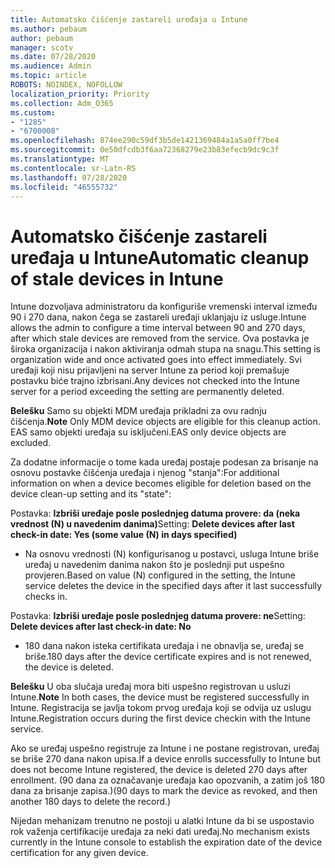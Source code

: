 ```yaml
---
title: Automatsko čišćenje zastareli uređaja u Intune
ms.author: pebaum
author: pebaum
manager: scotv
ms.date: 07/28/2020
ms.audience: Admin
ms.topic: article
ROBOTS: NOINDEX, NOFOLLOW
localization_priority: Priority
ms.collection: Adm_O365
ms.custom:
- "1285"
- "6700008"
ms.openlocfilehash: 874ee290c59df3b5de1421369484a1a5a0ff7be4
ms.sourcegitcommit: 0e50dfcdb3f6aa72368279e23b83efecb9dc9c3f
ms.translationtype: MT
ms.contentlocale: sr-Latn-RS
ms.lasthandoff: 07/28/2020
ms.locfileid: "46555732"
---
```

# <a name="automatic-cleanup-of-stale-devices-in-intune"></a><span data-ttu-id="b05d8-102">Automatsko čišćenje zastareli uređaja u Intune</span><span class="sxs-lookup"><span data-stu-id="b05d8-102">Automatic cleanup of stale devices in Intune</span></span>

<span data-ttu-id="b05d8-103">Intune dozvoljava administratoru da konfiguriše vremenski interval između 90 i 270 dana, nakon čega se zastareli uređaji uklanjaju iz usluge.</span><span class="sxs-lookup"><span data-stu-id="b05d8-103">Intune allows the admin to configure a time interval between 90 and 270 days, after which stale devices are removed from the service.</span></span> <span data-ttu-id="b05d8-104">Ova postavka je široka organizacija i nakon aktiviranja odmah stupa na snagu.</span><span class="sxs-lookup"><span data-stu-id="b05d8-104">This setting is organization wide and once activated goes into effect immediately.</span></span> <span data-ttu-id="b05d8-105">Svi uređaji koji nisu prijavljeni na server Intune za period koji premašuje postavku biće trajno izbrisani.</span><span class="sxs-lookup"><span data-stu-id="b05d8-105">Any devices not checked into the Intune server for a period exceeding the setting are permanently deleted.</span></span>

<span data-ttu-id="b05d8-106">**Belešku** Samo su objekti MDM uređaja prikladni za ovu radnju čišćenja.</span><span class="sxs-lookup"><span data-stu-id="b05d8-106">**Note** Only MDM device objects are eligible for this cleanup action.</span></span> <span data-ttu-id="b05d8-107">EAS samo objekti uređaja su isključeni.</span><span class="sxs-lookup"><span data-stu-id="b05d8-107">EAS only device objects are excluded.</span></span>

<span data-ttu-id="b05d8-108">Za dodatne informacije o tome kada uređaj postaje podesan za brisanje na osnovu postavke čišćenja uređaja i njenog "stanja":</span><span class="sxs-lookup"><span data-stu-id="b05d8-108">For additional information on when a device becomes eligible for deletion based on the device clean-up setting and its "state":</span></span>

<span data-ttu-id="b05d8-109">Postavka: **Izbriši uređaje posle poslednjeg datuma provere: da (neka vrednost (N) u navedenim danima)**</span><span class="sxs-lookup"><span data-stu-id="b05d8-109">Setting: **Delete devices after last check-in date: Yes (some value (N) in days specified)**</span></span>

- <span data-ttu-id="b05d8-110">Na osnovu vrednosti (N) konfigurisanog u postavci, usluga Intune briše uređaj u navedenim danima nakon što je poslednji put uspešno provjeren.</span><span class="sxs-lookup"><span data-stu-id="b05d8-110">Based on value (N) configured in the setting, the Intune service deletes the device in the specified days after it last successfully checks in.</span></span>

<span data-ttu-id="b05d8-111">Postavka: **Izbriši uređaje posle poslednjeg datuma provere: ne**</span><span class="sxs-lookup"><span data-stu-id="b05d8-111">Setting:  **Delete devices after last check-in date: No**</span></span>

- <span data-ttu-id="b05d8-112">180 dana nakon isteka certifikata uređaja i ne obnavlja se, uređaj se briše.</span><span class="sxs-lookup"><span data-stu-id="b05d8-112">180 days after the device certificate expires and is not renewed, the device is deleted.</span></span>

<span data-ttu-id="b05d8-113">**Belešku** U oba slučaja uređaj mora biti uspešno registrovan u usluzi Intune.</span><span class="sxs-lookup"><span data-stu-id="b05d8-113">**Note** In both cases, the device must be registered successfully in Intune.</span></span> <span data-ttu-id="b05d8-114">Registracija se javlja tokom prvog uređaja koji se odvija uz uslugu Intune.</span><span class="sxs-lookup"><span data-stu-id="b05d8-114">Registration occurs during the first device checkin with the Intune service.</span></span>

<span data-ttu-id="b05d8-115">Ako se uređaj uspešno registruje za Intune i ne postane registrovan, uređaj se briše 270 dana nakon upisa.</span><span class="sxs-lookup"><span data-stu-id="b05d8-115">If a device enrolls successfully to Intune but does not become Intune registered, the device is deleted 270 days after enrollment.</span></span> <span data-ttu-id="b05d8-116">(90 dana za označavanje uređaja kao opozvanih, a zatim još 180 dana za brisanje zapisa.)</span><span class="sxs-lookup"><span data-stu-id="b05d8-116">(90 days to mark the device as revoked, and then another 180 days to delete the record.)</span></span>

<span data-ttu-id="b05d8-117">Nijedan mehanizam trenutno ne postoji u alatki Intune da bi se uspostavio rok važenja certifikacije uređaja za neki dati uređaj.</span><span class="sxs-lookup"><span data-stu-id="b05d8-117">No mechanism exists currently in the Intune console to establish the expiration date of the device certification for any given device.</span></span>